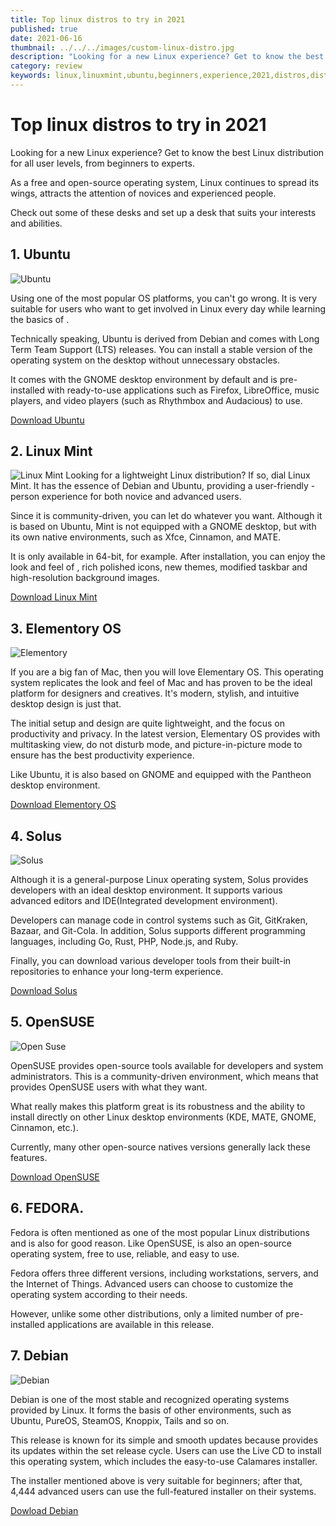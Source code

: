 ```yaml
---
title: Top linux distros to try in 2021
published: true
date: 2021-06-16
thumbnail: ../../../images/custom-linux-distro.jpg
description: "Looking for a new Linux experience? Get to know the best Linuxdistribution for all user levels, from beginners to experts.As a free and open-source operating system, Linux continues to spread its wings,attracts the attention of novices and experienced people."
category: review
keywords: linux,linuxmint,ubuntu,beginners,experience,2021,distros,distribution,distro,elementoryos,debian,fedora,solus,opensuse,applications,operating,system,OS,Xfce,MATE,GNOME,KDE,Pantheon,PureOS,PHP,open,source,programming,productivity,code
---
```


# Top linux distros to try in 2021

Looking for a new Linux experience? Get to know the best Linux
distribution for all user levels, from beginners to experts.

As a free and open-source operating system, Linux continues to spread its wings,
attracts the attention of novices and experienced people.

Check out some of these desks and set up a desk that suits your interests and abilities.

## 1. Ubuntu

![Ubuntu](../../../images/ubuntu.webp "source wikipedia")

Using one of the most popular
OS platforms, you can't go wrong. It is very suitable for users who want to get involved in Linux every day while learning the basics of
.

Technically speaking, Ubuntu is derived from Debian and comes with
Long Term Team Support (LTS) releases. You can install a stable version of the operating system on the
desktop without unnecessary obstacles.

It comes with the GNOME desktop environment by default and is pre-installed with
ready-to-use applications such as Firefox, LibreOffice, music players, and video players (such as Rhythmbox and Audacious) to use.

[Download Ubuntu](https://ubuntu.com/download/desktop)

## 2. Linux Mint

![Linux Mint](../../../images/linuxmint.webp)
Looking for a lightweight Linux distribution? If so, dial
Linux Mint. It has the essence of Debian and Ubuntu, providing a user-friendly
-person experience for both novice and advanced users.

Since it is community-driven, you can let
do whatever you want. Although it is based on Ubuntu, Mint is not equipped with a GNOME
desktop, but with its own native
environments, such as Xfce, Cinnamon, and MATE.

It is only available in 64-bit, for example. After installation, you can enjoy the look and feel of
, rich polished icons, new themes,
modified taskbar and high-resolution background images.

[Download Linux Mint](https://linuxmint.com/download.php)

## 3. Elementory OS

![Elementory](../../../images/elementoryos.webp "source wikipedia")

If you are a big fan of Mac, then you will love Elementary OS. This operating system replicates the look and feel of Mac and has proven to be the ideal platform for designers and creatives. It's modern, stylish, and intuitive
desktop design is just that.

The initial setup and design are quite lightweight, and the focus on productivity and privacy. In the latest version, Elementary OS provides
with multitasking view, do not disturb mode, and picture-in-picture mode to ensure
has the best productivity experience.

Like Ubuntu, it is also based on GNOME and equipped with the
Pantheon desktop environment.

[Download Elementory OS](https://elementary.io/)

## 4. Solus

![Solus](../../../images/budgie.webp)

Although it is a general-purpose Linux
operating system, Solus provides developers with an ideal desktop environment. It supports various advanced editors and IDE(Integrated development environment).

Developers can manage code in control systems such as Git, GitKraken,
Bazaar, and Git-Cola. In addition, Solus supports
different programming languages, including Go, Rust, PHP, Node.js, and Ruby.

Finally, you can download various developer tools from their built-in
repositories to enhance your long-term experience.

[Download Solus](https://getsol.us/download/)

## 5. OpenSUSE

![Open Suse](../../../images/opensuse.webp "source wikipedia")

OpenSUSE provides
open-source tools available for developers and system administrators. This is a community-driven environment, which means that
provides OpenSUSE users with what they want.

What really makes this platform great is its robustness and the ability to install
directly on other Linux desktop environments (KDE, MATE, GNOME, Cinnamon, etc.).

Currently, many other open-source natives
versions generally lack these features.

[Download OpenSUSE](https://get.opensuse.org/)

## 6. FEDORA.

Fedora is often mentioned as one of the most popular Linux distributions and is also for good reason. Like OpenSUSE,
is also an open-source operating system, free to use, reliable, and easy to use.

Fedora offers three different versions, including workstations,
servers, and the Internet of Things. Advanced users can choose to customize the operating system according to their needs.

However, unlike some other distributions, only a limited number of pre-installed
applications are available in this release.

## 7. Debian

![Debian](../../../images/debian.webp "source wikipedia")

Debian is one of the most stable and recognized
operating systems provided by Linux. It forms the basis of other environments, such as
Ubuntu, PureOS, SteamOS, Knoppix, Tails and so on.

This release is known for its simple and smooth updates because
provides its updates within the set release cycle. Users can use the
Live CD to install this operating system, which includes the easy-to-use Calamares
installer.

The installer mentioned above is very suitable for beginners; after that, 4,444 advanced users can use the full-featured installer on their systems.

[Dowload Debian](https://www.debian.org/)
